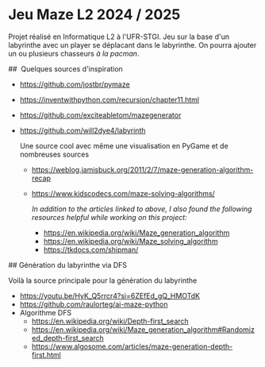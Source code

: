 # Jeu Maze L2 2024 / 2025

Projet réalisé en Informatique L2 à l'UFR-STGI. Jeu sur la base d'un labyrinthe avec un player se déplacant dans le labyrinthe. On pourra ajouter un ou plusieurs chasseurs *à la pacman*.

##  Quelques sources d'inspiration

* https://github.com/jostbr/pymaze

* https://inventwithpython.com/recursion/chapter11.html

* https://github.com/exciteabletom/mazegenerator

* https://github.com/will2dye4/labyrinth

  Une source cool avec même une visualisation en PyGame et de nombreuses sources

  * https://weblog.jamisbuck.org/2011/2/7/maze-generation-algorithm-recap

  * https://www.kidscodecs.com/maze-solving-algorithms/

    *In addition to the articles linked to above, I also found the following resources helpful while working on this project:*

    * https://en.wikipedia.org/wiki/Maze_generation_algorithm
    * https://en.wikipedia.org/wiki/Maze_solving_algorithm
    * https://tkdocs.com/shipman/


## Génération du labyrinthe via DFS

Voilà la source principale pour la génération du labyrinthe

* https://youtu.be/HyK_Q5rrcr4?si=6ZEfEd_gQ_HMOTdK
* https://github.com/raulorteg/ai-maze-python
* Algorithme DFS
  * https://en.wikipedia.org/wiki/Depth-first_search
  * https://en.wikipedia.org/wiki/Maze_generation_algorithm#Randomized_depth-first_search
  * https://www.algosome.com/articles/maze-generation-depth-first.html
